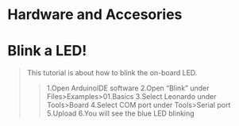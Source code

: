 # Hardware and Accesories

# Blink a LED!

> This tutorial is about how to blink the on-board LED.
> > 1.Open ArduinoIDE software
> > 2.Open “Blink” under Files>Examples>01.Basics
> > 3.Select Leonardo under Tools>Board
> > 4.Select COM port under Tools>Serial port
> > 5.Upload
> > 6.You will see the blue LED blinking
